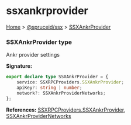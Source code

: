 # ssxankrprovider

[Home](https://github.com/spruceid/ssx/blob/main/documentation/reference/ssx-sdk/index.md) > [@spruceid/ssx](./) > [SSXAnkrProvider](ssx.ssxankrprovider.md)

### SSXAnkrProvider type

Ankr provider settings

**Signature:**

```typescript
export declare type SSXAnkrProvider = {
    service: SSXRPCProviders.SSXAnkrProvider;
    apiKey?: string | number;
    network?: SSXAnkrProviderNetworks;
};
```

**References:** [SSXRPCProviders.SSXAnkrProvider](ssx.ssxrpcproviders.md), [SSXAnkrProviderNetworks](ssx.ssxankrprovidernetworks.md)
